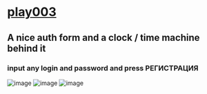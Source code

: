 # [play003](https://github.com/UniBreakfast/play003)
## A nice auth form and a clock / time machine behind it
### input any login and password and press РЕГИСТРАЦИЯ

![image](https://github.com/user-attachments/assets/910df408-f046-4a79-9dd9-8aa5875c949d)
![image](https://github.com/user-attachments/assets/2fdc54e6-1284-49b6-bb62-fc26c9bb1d59)
![image](https://github.com/user-attachments/assets/09b95f3a-46d1-4082-ad93-e4b68ecd1bde)

